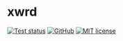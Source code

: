 # xwrd

[![Test status](https://github.com/mlange-42/xwrd/actions/workflows/tests.yml/badge.svg)](https://github.com/mlange-42/xwrd/actions/workflows/tests.yml)
[![GitHub](https://img.shields.io/badge/github-repo-blue?logo=github)](https://github.com/mlange-42/xwrd)
[![MIT license](https://img.shields.io/github/license/mlange-42/xwrd)](https://github.com/mlange-42/xwrd/blob/main/LICENSE)
